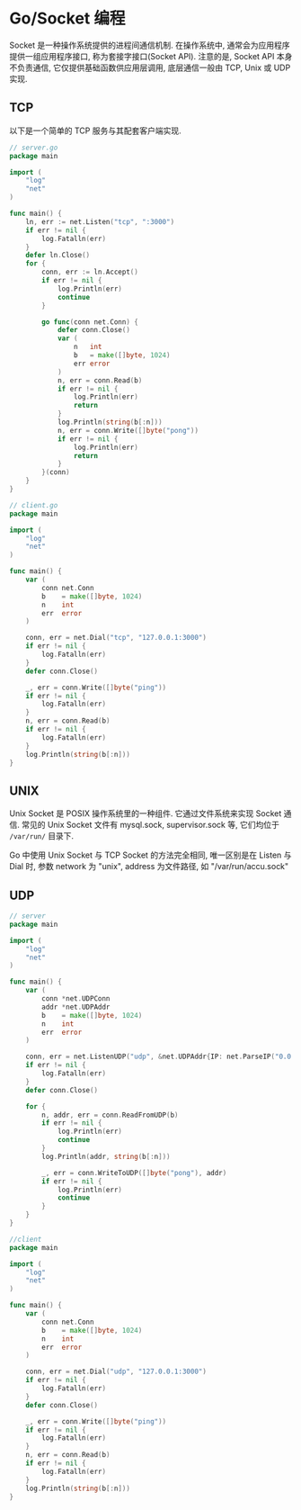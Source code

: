 # Go/Socket 编程

Socket 是一种操作系统提供的进程间通信机制. 在操作系统中, 通常会为应用程序提供一组应用程序接口, 称为套接字接口(Socket API). 注意的是, Socket API 本身不负责通信, 它仅提供基础函数供应用层调用, 底层通信一般由 TCP, Unix 或 UDP 实现.

## TCP

以下是一个简单的 TCP 服务与其配套客户端实现.

```go
// server.go
package main

import (
	"log"
	"net"
)

func main() {
	ln, err := net.Listen("tcp", ":3000")
	if err != nil {
		log.Fatalln(err)
	}
	defer ln.Close()
	for {
		conn, err := ln.Accept()
		if err != nil {
			log.Println(err)
			continue
		}

		go func(conn net.Conn) {
			defer conn.Close()
			var (
				n   int
				b   = make([]byte, 1024)
				err error
			)
			n, err = conn.Read(b)
			if err != nil {
				log.Println(err)
				return
			}
			log.Println(string(b[:n]))
			n, err = conn.Write([]byte("pong"))
			if err != nil {
				log.Println(err)
				return
			}
		}(conn)
	}
}
```

```go
// client.go
package main

import (
	"log"
	"net"
)

func main() {
	var (
		conn net.Conn
		b    = make([]byte, 1024)
		n    int
		err  error
	)

	conn, err = net.Dial("tcp", "127.0.0.1:3000")
	if err != nil {
		log.Fatalln(err)
	}
	defer conn.Close()

	_, err = conn.Write([]byte("ping"))
	if err != nil {
		log.Fatalln(err)
	}
	n, err = conn.Read(b)
	if err != nil {
		log.Fatalln(err)
	}
	log.Println(string(b[:n]))
}
```

## UNIX

Unix Socket 是 POSIX 操作系统里的一种组件. 它通过文件系统来实现 Socket 通信. 常见的 Unix Socket 文件有 mysql.sock, supervisor.sock 等, 它们均位于 `/var/run/` 目录下.

Go 中使用 Unix Socket 与 TCP Socket 的方法完全相同, 唯一区别是在 Listen 与 Dial 时, 参数 network 为 "unix", address 为文件路径, 如 "/var/run/accu.sock"

## UDP

```go
// server
package main

import (
	"log"
	"net"
)

func main() {
	var (
		conn *net.UDPConn
		addr *net.UDPAddr
		b    = make([]byte, 1024)
		n    int
		err  error
	)

	conn, err = net.ListenUDP("udp", &net.UDPAddr{IP: net.ParseIP("0.0.0.0"), Port: 3000})
	if err != nil {
		log.Fatalln(err)
	}
	defer conn.Close()

	for {
		n, addr, err = conn.ReadFromUDP(b)
		if err != nil {
			log.Println(err)
			continue
		}
		log.Println(addr, string(b[:n]))

		_, err = conn.WriteToUDP([]byte("pong"), addr)
		if err != nil {
			log.Println(err)
			continue
		}
	}
}
```

```go
//client
package main

import (
	"log"
    "net"
)

func main() {
	var (
		conn net.Conn
		b    = make([]byte, 1024)
		n    int
		err  error
	)

	conn, err = net.Dial("udp", "127.0.0.1:3000")
	if err != nil {
		log.Fatalln(err)
	}
	defer conn.Close()

	_, err = conn.Write([]byte("ping"))
	if err != nil {
		log.Fatalln(err)
	}
	n, err = conn.Read(b)
	if err != nil {
		log.Fatalln(err)
	}
	log.Println(string(b[:n]))
}
```
